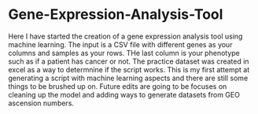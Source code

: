 # Gene-Expression-Analysis-Tool
Here I have started the creation of a gene expression analysis tool using machine learning. The input is a CSV file with different genes as your columns and samples as your rows. THe last column is your phenotype such as if a patient has cancer or not. The practice dataset was created in excel as a way to determnine if the script works. This is my first attempt at generating a script with machine learning aspects and there are still some things to be brushed up on. Future edits are going to be focuses on cleaning up the model and adding ways to generate datasets from GEO ascension numbers. 
